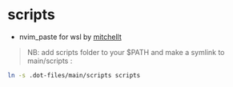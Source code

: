 # scripts

- nvim_paste for wsl by [mitchellt](https://mitchellt.com/2022/05/15/WSL-Neovim-Lua-and-the-Windows-Clipboard.html)

> NB: add scripts folder to your $PATH and make a symlink to main/scripts : 

```bash
ln -s .dot-files/main/scripts scripts
```
